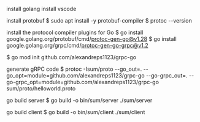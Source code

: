 install golang
install vscode

install protobuf
$ sudo apt install -y protobuf-compiler
$ protoc --version

install the protocol compiler plugins for Go
$ go install google.golang.org/protobuf/cmd/protoc-gen-go@v1.28
$ go install google.golang.org/grpc/cmd/protoc-gen-go-grpc@v1.2

$ go mod init github.com/alexandreps1123/grpc-go

generate gRPC code
$ protoc -Isum/proto --go_out=. --go_opt=module=github.com/alexandreps1123/grpc-go --go-grpc_out=. --go-grpc_opt=module=github.com/alexandreps1123/grpc-go sum/proto/helloworld.proto

go build server
$ go build -o bin/sum/server ./sum/server

go build client
$ go build -o bin/sum/client ./sum/client
